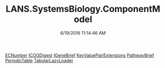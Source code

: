 ﻿---
title: LANS.SystemsBiology.ComponentModel
date: 6/19/2016 11:14:46 AM
---

[ECNumber](T-LANS.SystemsBiology.ComponentModel.ECNumber.html)
[ICOGDigest](T-LANS.SystemsBiology.ComponentModel.ICOGDigest.html)
[IGeneBrief](T-LANS.SystemsBiology.ComponentModel.IGeneBrief.html)
[KeyValuePairExtensions](T-LANS.SystemsBiology.ComponentModel.KeyValuePairExtensions.html)
[PathwayBrief](T-LANS.SystemsBiology.ComponentModel.PathwayBrief.html)
[PeriodicTable](T-LANS.SystemsBiology.ComponentModel.PeriodicTable.html)
[TabularLazyLoader](T-LANS.SystemsBiology.ComponentModel.TabularLazyLoader.html)
